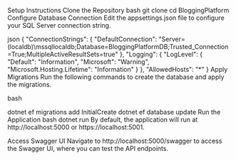 Setup Instructions
Clone the Repository
bash
git clone 
cd BloggingPlatform
Configure Database Connection
Edit the appsettings.json file to configure your SQL Server connection string.


json
{
  "ConnectionStrings": {
    "DefaultConnection": "Server=(localdb)\\mssqllocaldb;Database=BloggingPlatformDB;Trusted_Connection=True;MultipleActiveResultSets=true"
  },
  "Logging": {
    "LogLevel": {
      "Default": "Information",
      "Microsoft": "Warning",
      "Microsoft.Hosting.Lifetime": "Information"
    }
  },
  "AllowedHosts": "*"
}
Apply Migrations
Run the following commands to create the database and apply the migrations.

bash

dotnet ef migrations add InitialCreate
dotnet ef database update
Run the Application
bash
dotnet run
By default, the application will run at http://localhost:5000 or https://localhost:5001.

Access Swagger UI
Navigate to http://localhost:5000/swagger to access the Swagger UI, where you can test the API endpoints.
